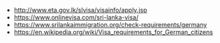 - http://www.eta.gov.lk/slvisa/visainfo/apply.jsp
- https://www.onlinevisa.com/sri-lanka-visa/
- https://www.srilankaimmigration.org/check-requirements/germany
- https://en.wikipedia.org/wiki/Visa_requirements_for_German_citizens
